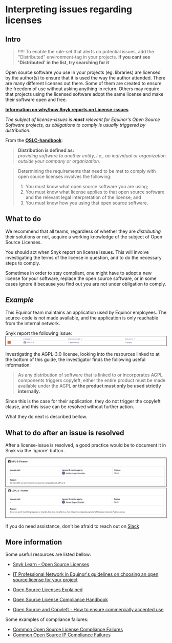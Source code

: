 # Interpreting issues regarding licenses  


## Intro

> !!!!! To enable the rule-set that alerts on potential issues, add the "Distributed" environment-tag in your projects. __If you cant see 'Distributed' in the list, try searching for it__

Open source software you use in your projects (eg. libraries) are licensed by the author(s) to ensure that it is used the way the author attended. There are many different licenses out there. Some of them are created to ensure the freedom of use without asking anything in return. Others may require that projects using the licensed software adopt the same license and make their software open and free.

[**Information on why/how Snyk reports on License-issues**](https://docs.snyk.io/products/snyk-open-source/licenses)

*The subject of license-issues is **most** relevant for Equinor's Open Source Software projects, as obligations to comply is usually triggered by distribution.*  

From the [**OSLC-handbook**](https://github.com/finos/OSLC-handbook/blob/master/output/adoc/OSLC-handbook.adoc):

> **Distribution is defined as:**  
> *providing software to another entity, i.e., an individual or organization outside your company or organization.*


> Determining the requirements that need to be met to comply with open source licenses involves the following:
>
> 1. You must know what open source software you are using;
> 2. You must know what license applies to that open source software and the relevant legal interpretation of the license; and
> 3. You must know how you using that open source software.

## What to do

We recommend that all teams, regardless of whether they are *distributing* their solutions or not, acquire a working knowledge of the subject of Open Source Licenses.  

You should act when Snyk report on license issues. This will involve investigating the terms of the license in question, and to do the necessary steps to comply.  

Sometimes in order to stay compliant, one might have to adopt a new license for your software, replace the open source software, or in some cases ignore it because you find out you are not under obligation to comply.

## *Example*

This Equinor team maintains an application used by Equinor employees. The source-code is not made available, and the application is only reachable from the internal network.

Snyk report the following issue:
![aglp_issue](./images/agpl_issue.png)

Investigating the AGPL-3.0 license, looking into the resources linked to at the bottom of this guide, the investigator finds the following useful information:

> As any distribution of software that is linked to or incorporates AGPL components triggers copyleft, either the entire product must be made available under the AGPL **or the product must only be used strictly internally.**

Since this is the case for their application, they do not trigger the copyleft clause, and this issue can be resolved without further action.

What they do next is described bellow.

## What to do after an issue is resolved

After a license-issue is resolved, a good practice would be to document it in Snyk via the 'ignore' button.

![ignore_comment_1](./images/ignore_comment_1.png)
![ignore_comment_1](./images/ignore_comment_2.png)

If you do need assistance, don't be afraid to reach out on [Slack](https://equinor.slack.com/archives/CMM6FSW5V)

## More information

Some useful resources are listed bellow:

* [Snyk Learn - Open Source Licenses](https://snyk.io/learn/open-source-licenses/)

* [IT Professional Network in Equinor's guidelines on choosing an open source license for your project](https://github.com/equinor/it-professional-network/blob/master/doc/open_source/licenses.md)

* [Open Source Licenses Explained](https://www.whitesourcesoftware.com/resources/blog/open-source-licenses-explained/)

* [Open Source License Compliance Handbook](https://github.com/finos/OSLC-handbook/blob/master/output/adoc/OSLC-handbook.adoc)  

* [Open Source and Copyleft - How to ensure commercially accepted use](https://www.schjodt.no/en/news--events/newsletters/open-source--copyleft-licenses-how-to-ensure-commercially-acceptable-use/)

Some examples of compliance failures:

* [Common Open Source License Compliance Failures](https://www.linux.com/news/4-common-open-source-license-compliance-failures-and-how-avoid-them/)
* [Common Open Source IP Compliance Failures](https://www.linux.com/news/3-common-open-source-ip-compliance-failures-and-how-avoid-them/)
 

